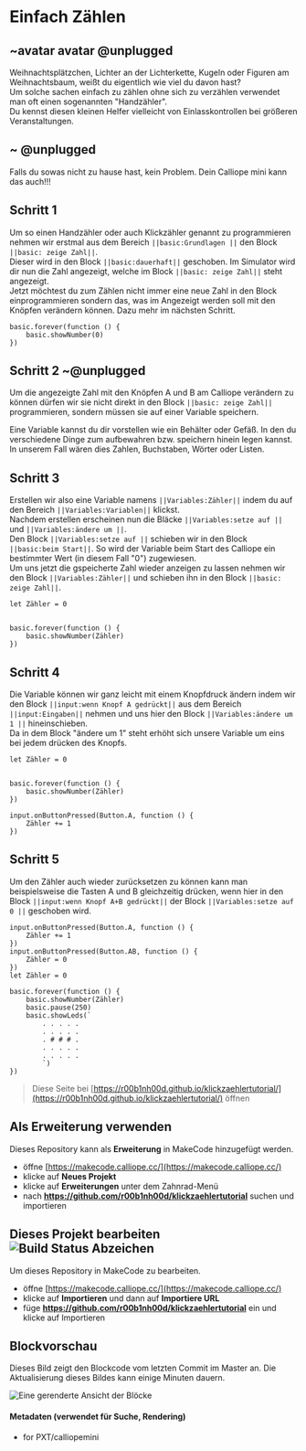 # Einfach Zählen

## ~avatar avatar @unplugged
Weihnachtsplätzchen, Lichter an der Lichterkette, Kugeln oder Figuren am Weihnachtsbaum, weißt du eigentlich wie viel du davon hast? <br>
Um solche sachen einfach zu zählen ohne sich zu verzählen verwendet man oft einen sogenannten "Handzähler". <br>
Du kennst diesen kleinen Helfer vielleicht von Einlasskontrollen bei größeren Veranstaltungen.

## ~ @unplugged
Falls du sowas nicht zu hause hast, kein Problem. Dein Calliope mini kann das auch!!!


## Schritt 1
Um so einen Handzähler oder auch Klickzähler genannt zu programmieren nehmen wir erstmal aus dem Bereich ``||basic:Grundlagen ||`` den Block ``||basic: zeige Zahl||``. <br>
Dieser wird in den Block ``||basic:dauerhaft||`` geschoben. Im Simulator wird dir nun die Zahl angezeigt, welche im Block ``||basic: zeige Zahl||`` steht angezeigt. <br>
Jetzt möchtest du zum Zählen nicht immer eine neue Zahl in den Block einprogrammieren sondern das, was im Angezeigt werden soll mit den Knöpfen verändern können. Dazu mehr im nächsten Schritt.

```blocks
basic.forever(function () {
    basic.showNumber(0)
})
```

## Schritt 2 ~@unplugged
Um die angezeigte Zahl mit den Knöpfen A und B am Calliope verändern zu können dürfen wir sie nicht direkt in den Block ``||basic: zeige Zahl||`` programmieren, sondern müssen sie auf einer Variable speichern. <br>

Eine Variable kannst du dir vorstellen wie ein Behälter oder Gefäß. In den du verschiedene Dinge zum aufbewahren bzw. speichern hinein legen kannst. <br>
In unserem Fall wären dies Zahlen, Buchstaben, Wörter oder Listen.

## Schritt 3
Erstellen wir also eine Variable namens ``||Variables:Zähler||`` indem du auf den Bereich ``||Variables:Variablen||`` klickst. <br>
Nachdem erstellen erscheinen nun die Bläcke ``||Variables:setze auf ||`` und ``||Variables:ändere um ||``. <br>
Den Block ``||Variables:setze auf ||`` schieben wir in den Block ``||basic:beim Start||``. So wird der Variable beim Start des Calliope ein bestimmter Wert (in diesem Fall "0") zugewiesen. <br>
Um uns jetzt die gspeicherte Zahl wieder anzeigen zu lassen nehmen wir den Block ``||Variables:Zähler||`` und schieben ihn in den Block ``||basic: zeige Zahl||``. <br>

```blocks
let Zähler = 0


basic.forever(function () {
    basic.showNumber(Zähler)
})
```
## Schritt 4
Die Variable können wir ganz leicht mit einem Knopfdruck ändern indem wir den Block ``||input:wenn Knopf A gedrückt||`` aus dem Bereich ``||input:Eingaben||`` nehmen und uns hier den Block ``||Variables:ändere um 1 ||`` hineinschieben. <br>
Da in dem Block "ändere um 1" steht erhöht sich unsere Variable um eins bei jedem drücken des Knopfs.

```blocks
let Zähler = 0


basic.forever(function () {
    basic.showNumber(Zähler)
})

input.onButtonPressed(Button.A, function () {
    Zähler += 1
})

```
## Schritt 5
Um den Zähler auch wieder zurücksetzen zu können kann man beispielsweise die Tasten A und B gleichzeitig drücken, wenn hier in den Block ``||input:wenn Knopf A+B gedrückt||`` 
der Block ``||Variables:setze auf 0 ||`` geschoben wird.
```blocks
input.onButtonPressed(Button.A, function () {
    Zähler += 1
})
input.onButtonPressed(Button.AB, function () {
    Zähler = 0
})
let Zähler = 0

basic.forever(function () {
    basic.showNumber(Zähler)
    basic.pause(250)
    basic.showLeds(`
        . . . . .
        . . . . .
        . # # # .
        . . . . .
        . . . . .
        `)
})
```


> Diese Seite bei [https://r00b1nh00d.github.io/klickzaehlertutorial/](https://r00b1nh00d.github.io/klickzaehlertutorial/) öffnen

## Als Erweiterung verwenden

Dieses Repository kann als **Erweiterung** in MakeCode hinzugefügt werden.

* öffne [https://makecode.calliope.cc/](https://makecode.calliope.cc/)
* klicke auf **Neues Projekt**
* klicke auf **Erweiterungen** unter dem Zahnrad-Menü
* nach **https://github.com/r00b1nh00d/klickzaehlertutorial** suchen und importieren

## Dieses Projekt bearbeiten ![Build Status Abzeichen](https://github.com/r00b1nh00d/klickzaehlertutorial/workflows/MakeCode/badge.svg)

Um dieses Repository in MakeCode zu bearbeiten.

* öffne [https://makecode.calliope.cc/](https://makecode.calliope.cc/)
* klicke auf **Importieren** und dann auf **Importiere URL**
* füge **https://github.com/r00b1nh00d/klickzaehlertutorial** ein und klicke auf Importieren

## Blockvorschau

Dieses Bild zeigt den Blockcode vom letzten Commit im Master an.
Die Aktualisierung dieses Bildes kann einige Minuten dauern.

![Eine gerenderte Ansicht der Blöcke](https://github.com/r00b1nh00d/klickzaehlertutorial/raw/master/.github/makecode/blocks.png)

#### Metadaten (verwendet für Suche, Rendering)

* for PXT/calliopemini
<script src="https://makecode.com/gh-pages-embed.js"></script><script>makeCodeRender("{{ site.makecode.home_url }}", "{{ site.github.owner_name }}/{{ site.github.repository_name }}");</script>

